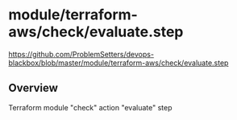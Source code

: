 # module/terraform-aws/check/evaluate.step

https://github.com/ProblemSetters/devops-blackbox/blob/master/module/terraform-aws/check/evaluate.step

## Overview

Terraform module "check" action "evaluate" step



